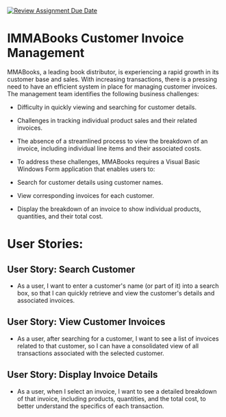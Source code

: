 [![Review Assignment Due Date](https://classroom.github.com/assets/deadline-readme-button-24ddc0f5d75046c5622901739e7c5dd533143b0c8e959d652212380cedb1ea36.svg)](https://classroom.github.com/a/J_1yGV7h)
# IMMABooks Customer Invoice Management

MMABooks, a leading book distributor, is experiencing a rapid growth in its customer base and sales. With increasing transactions, there is a pressing need to have an efficient system in place for managing customer invoices. The management team identifies the following business challenges:

- Difficulty in quickly viewing and searching for customer details.
- Challenges in tracking individual product sales and their related invoices.
- The absence of a streamlined process to view the breakdown of an invoice, including individual line items and their associated costs.
- To address these challenges, MMABooks requires a Visual Basic Windows Form application that enables users to:

- Search for customer details using customer names.
- View corresponding invoices for each customer.
- Display the breakdown of an invoice to show individual products, quantities, and their total cost.


# User Stories:

## User Story: Search Customer
- As a user, I want to enter a customer's name (or part of it) into a search box, so that I can quickly retrieve and view the customer's details and associated invoices.

## User Story: View Customer Invoices
- As a user, after searching for a customer, I want to see a list of invoices related to that customer, so I can have a consolidated view of all transactions associated with the selected customer.

## User Story: Display Invoice Details
- As a user, when I select an invoice, I want to see a detailed breakdown of that invoice, including products, quantities, and the total cost, to better understand the specifics of each transaction.
